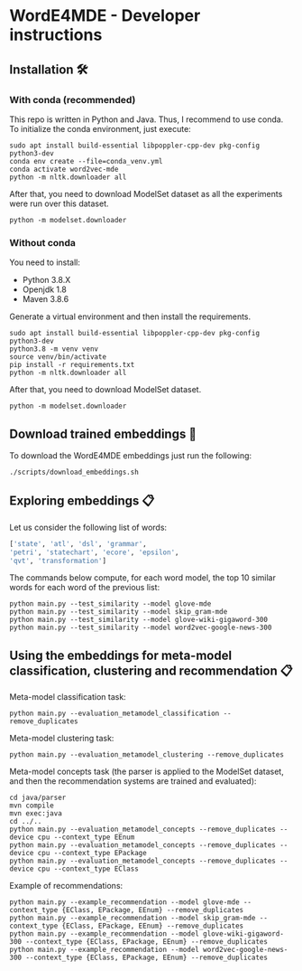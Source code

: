 # WordE4MDE - Developer instructions

## Installation 🛠

### With conda (recommended)

This repo is written in Python and Java. Thus, I recommend to use conda. To initialize the conda environment,
just execute:
```shell
sudo apt install build-essential libpoppler-cpp-dev pkg-config python3-dev
conda env create --file=conda_venv.yml
conda activate word2vec-mde
python -m nltk.downloader all
```

After that, you need to download ModelSet dataset as all the experiments were run over this dataset.
```shell
python -m modelset.downloader
```

### Without conda

You need to install:
- Python 3.8.X
- Openjdk 1.8
- Maven 3.8.6

Generate a virtual environment and then install the requirements.

```shell
sudo apt install build-essential libpoppler-cpp-dev pkg-config python3-dev
python3.8 -m venv venv
source venv/bin/activate
pip install -r requirements.txt
python -m nltk.downloader all
```

After that, you need to download ModelSet dataset.
```shell
python -m modelset.downloader
```

## Download trained embeddings 🚀

To download the WordE4MDE embeddings just run the following:

```shell
./scripts/download_embeddings.sh
```

## Exploring embeddings 📋

Let us consider the following list of words:
```python
['state', 'atl', 'dsl', 'grammar',
'petri', 'statechart', 'ecore', 'epsilon',
'qvt', 'transformation']
```

The commands below compute, for each word model, the top 10 similar words 
for each word of the previous list:

```shell
python main.py --test_similarity --model glove-mde
python main.py --test_similarity --model skip_gram-mde
python main.py --test_similarity --model glove-wiki-gigaword-300
python main.py --test_similarity --model word2vec-google-news-300
```

## Using the embeddings for meta-model classification, clustering and recommendation 📋

Meta-model classification task:
```shell
python main.py --evaluation_metamodel_classification --remove_duplicates
```

Meta-model clustering task:
```shell
python main.py --evaluation_metamodel_clustering --remove_duplicates
```

Meta-model concepts task (the parser is applied to the ModelSet dataset, 
and then the recommendation systems are trained and evaluated):
```shell
cd java/parser
mvn compile
mvn exec:java
cd ../..
python main.py --evaluation_metamodel_concepts --remove_duplicates --device cpu --context_type EEnum
python main.py --evaluation_metamodel_concepts --remove_duplicates --device cpu --context_type EPackage
python main.py --evaluation_metamodel_concepts --remove_duplicates --device cpu --context_type EClass
```

Example of recommendations:
```shell
python main.py --example_recommendation --model glove-mde --context_type {EClass, EPackage, EEnum} --remove_duplicates
python main.py --example_recommendation --model skip_gram-mde --context_type {EClass, EPackage, EEnum} --remove_duplicates
python main.py --example_recommendation --model glove-wiki-gigaword-300 --context_type {EClass, EPackage, EEnum} --remove_duplicates
python main.py --example_recommendation --model word2vec-google-news-300 --context_type {EClass, EPackage, EEnum} --remove_duplicates
```
